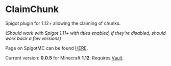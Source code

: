 # ClaimChunk

Spigot plugin for 1.12+ allowing the claiming of chunks.

*(Should work with Spigot 1.11+ with titles enabled, if they're disabled, should work back a few versions)*

Page on SpigotMC can be found [HERE](https://www.spigotmc.org/resources/claimchunk.44458/).

Current version: **0.0.5** for Minecraft **1.12**. Requires [Vault](https://www.spigotmc.org/resources/vault.41918/).